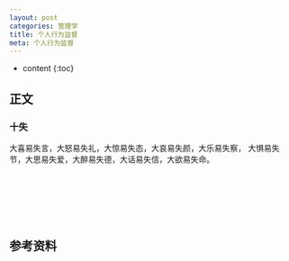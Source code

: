 ```yaml
---
layout: post
categories: 管理学
title: 个人行为监督
meta: 个人行为监督
---
```

* content
{:toc}

## 正文

### 十失

大喜易失言，大怒易失礼，大惊易失态，大哀易失颜，大乐易失察，
大惧易失节，大思易失爱，大醉易失德，大话易失信，大欲易失命。



<br/><br/><br/><br/><br/>
## 参考资料


